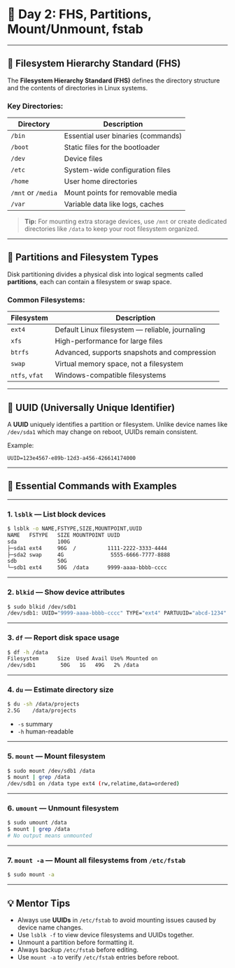 
# 📒 Day 2: FHS, Partitions, Mount/Unmount, fstab

---

## 📂 Filesystem Hierarchy Standard (FHS)

The **Filesystem Hierarchy Standard (FHS)** defines the directory structure and the contents of directories in Linux systems.

### Key Directories:

| Directory          | Description                        |
| ------------------ | ---------------------------------- |
| `/bin`             | Essential user binaries (commands) |
| `/boot`            | Static files for the bootloader    |
| `/dev`             | Device files                       |
| `/etc`             | System-wide configuration files    |
| `/home`            | User home directories              |
| `/mnt` or `/media` | Mount points for removable media   |
| `/var`             | Variable data like logs, caches    |

> **Tip:**
> For mounting extra storage devices, use `/mnt` or create dedicated directories like `/data` to keep your root filesystem organized.

---

## 🔧 Partitions and Filesystem Types

Disk partitioning divides a physical disk into logical segments called **partitions**, each can contain a filesystem or swap space.

### Common Filesystems:

| Filesystem     | Description                                     |
| -------------- | ----------------------------------------------- |
| `ext4`         | Default Linux filesystem — reliable, journaling |
| `xfs`          | High-performance for large files                |
| `btrfs`        | Advanced, supports snapshots and compression    |
| `swap`         | Virtual memory space, not a filesystem          |
| `ntfs`, `vfat` | Windows-compatible filesystems                  |

---

## 🔑 UUID (Universally Unique Identifier)

A **UUID** uniquely identifies a partition or filesystem. Unlike device names like `/dev/sda1` which may change on reboot, UUIDs remain consistent.

Example:

```
UUID=123e4567-e89b-12d3-a456-426614174000
```

---

## 🧰 Essential Commands with Examples

---

### 1. `lsblk` — List block devices

```bash
$ lsblk -o NAME,FSTYPE,SIZE,MOUNTPOINT,UUID
NAME   FSTYPE   SIZE MOUNTPOINT UUID
sda             100G            
├─sda1 ext4     96G  /          1111-2222-3333-4444
├─sda2 swap     4G               5555-6666-7777-8888
sdb             50G             
└─sdb1 ext4     50G  /data      9999-aaaa-bbbb-cccc
```

---

### 2. `blkid` — Show device attributes

```bash
$ sudo blkid /dev/sdb1
/dev/sdb1: UUID="9999-aaaa-bbbb-cccc" TYPE="ext4" PARTUUID="abcd-1234"
```

---

### 3. `df` — Report disk space usage

```bash
$ df -h /data
Filesystem      Size  Used Avail Use% Mounted on
/dev/sdb1        50G   1G   49G   2% /data
```

---

### 4. `du` — Estimate directory size

```bash
$ du -sh /data/projects
2.5G    /data/projects
```

* `-s` summary
* `-h` human-readable

---

### 5. `mount` — Mount filesystem

```bash
$ sudo mount /dev/sdb1 /data
$ mount | grep /data
/dev/sdb1 on /data type ext4 (rw,relatime,data=ordered)
```

---

### 6. `umount` — Unmount filesystem

```bash
$ sudo umount /data
$ mount | grep /data
# No output means unmounted
```

---

### 7. `mount -a` — Mount all filesystems from `/etc/fstab`

```bash
$ sudo mount -a
```

---

## 💡 Mentor Tips

* Always use **UUIDs** in `/etc/fstab` to avoid mounting issues caused by device name changes.
* Use `lsblk -f` to view device filesystems and UUIDs together.
* Unmount a partition before formatting it.
* Always backup `/etc/fstab` before editing.
* Use `mount -a` to verify `/etc/fstab` entries before reboot.



